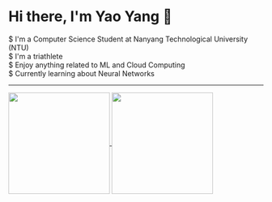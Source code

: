 # Hi there, I'm Yao Yang 👋

$ I'm a Computer Science Student at Nanyang Technological University (NTU) <br />
$ I'm a triathlete <br />
$ Enjoy anything related to ML and Cloud Computing <br />
$ Currently learning about Neural Networks <br />

-----
<a href="https://github.com/yaoyanglee/github-readme-stats">
  <img height=200 align="center" src="https://github-readme-stats.vercel.app/api?username=yaoyanglee" />
</a>
<a href="https://github.com/yaoyanglee">
  <img height=200 align="center" src="https://github-readme-stats.vercel.app/api/top-langs?username=yaoyanglee&layout=donut-vertical&langs_count=8&card_width=420" />
</a>
<!--
**yaoyanglee/yaoyanglee** is a ✨ _special_ ✨ repository because its `README.md` (this file) appears on your GitHub profile.

Here are some ideas to get you started:

- 🔭 I’m currently working on ...
- 🌱 I’m currently learning ...
- 👯 I’m looking to collaborate on ...
- 🤔 I’m looking for help with ...
- 💬 Ask me about ...
- 📫 How to reach me: ...
- 😄 Pronouns: ...
- ⚡ Fun fact: ...
- [![Top Langs](https://github-readme-stats.vercel.app/api/top-langs/?username=yaoyanglee&layout=donut)](https://github.com/yaoyanglee/github-readme-stats)
[![Anurag's GitHub stats](https://github-readme-stats.vercel.app/api?username=yaoyanglee)](https://github.com/yaoyanglee/github-readme-stats)
-->
